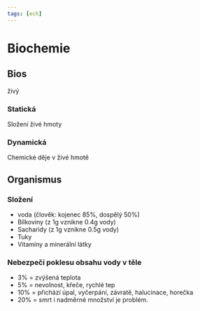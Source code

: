 ```yaml
---
tags: [ech]
---
```

# Biochemie
## Bios
živý

### Statická
Složení živé hmoty
### Dynamická
Chemické děje v živé hmotě

## Organismus
### Složení
- voda (člověk: kojenec 85%, dospělý 50%)
- Bílkoviny (z 1g vznikne 0.4g vody)
- Sacharidy (z 1g vznikne 0.5g vody)
- Tuky
- Vitamíny a minerální látky

### Nebezpečí poklesu obsahu vody v těle
- 3% = zvýšená teplota
- 5% = nevolnost, křeče, rychlé tep
- 10% = přichází úpal, vyčerpání, závratě, halucinace, horečka
- 20% = smrt
i nadměrné množství je problém.